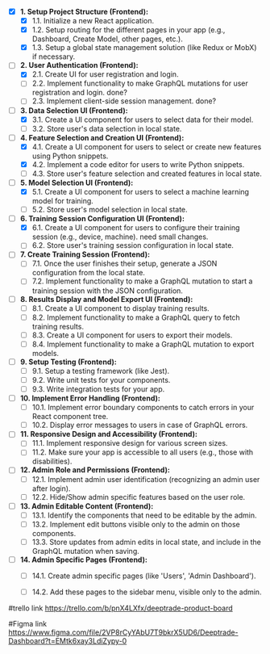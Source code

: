 - [x] **1. Setup Project Structure (Frontend):**
    - [x] 1.1. Initialize a new React application.
    - [x] 1.2. Setup routing for the different pages in your app (e.g., Dashboard, Create Model, other pages, etc.).
    - [x] 1.3. Setup a global state management solution (like Redux or MobX) if necessary.

- [ ] **2. User Authentication (Frontend):**
    - [x] 2.1. Create UI for user registration and login.
    - [ ] 2.2. Implement functionality to make GraphQL mutations for user registration and login. done?
    - [ ] 2.3. Implement client-side session management. done?

- [ ] **3. Data Selection UI (Frontend):**
    - [x] 3.1. Create a UI component for users to select data for their model.
    - [ ] 3.2. Store user's data selection in local state.

- [ ] **4. Feature Selection and Creation UI (Frontend):**
    - [x] 4.1. Create a UI component for users to select or create new features using Python snippets.
    - [x] 4.2. Implement a code editor for users to write Python snippets.
    - [ ] 4.3. Store user's feature selection and created features in local state.

- [ ] **5. Model Selection UI (Frontend):**
    - [x] 5.1. Create a UI component for users to select a machine learning model for training.
    - [ ] 5.2. Store user's model selection in local state.

- [ ] **6. Training Session Configuration UI (Frontend):**
    - [x] 6.1. Create a UI component for users to configure their training session (e.g., device, machine). need small changes.
    - [ ] 6.2. Store user's training session configuration in local state.

- [ ] **7. Create Training Session (Frontend):**
    - [ ] 7.1. Once the user finishes their setup, generate a JSON configuration from the local state.
    - [ ] 7.2. Implement functionality to make a GraphQL mutation to start a training session with the JSON configuration.

- [ ] **8. Results Display and Model Export UI (Frontend):**
    - [ ] 8.1. Create a UI component to display training results.
    - [ ] 8.2. Implement functionality to make a GraphQL query to fetch training results.
    - [ ] 8.3. Create a UI component for users to export their models.
    - [ ] 8.4. Implement functionality to make a GraphQL mutation to export models.

- [ ] **9. Setup Testing (Frontend):**
    - [ ] 9.1. Setup a testing framework (like Jest).
    - [ ] 9.2. Write unit tests for your components.
    - [ ] 9.3. Write integration tests for your app.

- [ ] **10. Implement Error Handling (Frontend):**
    - [ ] 10.1. Implement error boundary components to catch errors in your React component tree.
    - [ ] 10.2. Display error messages to users in case of GraphQL errors.

- [ ] **11. Responsive Design and Accessibility (Frontend):**
    - [ ] 11.1. Implement responsive design for various screen sizes.
    - [ ] 11.2. Make sure your app is accessible to all users (e.g., those with disabilities).

- [ ] **12. Admin Role and Permissions (Frontend):**
    - [ ] 12.1. Implement admin user identification (recognizing an admin user after login).
    - [ ] 12.2. Hide/Show admin specific features based on the user role.

- [ ] **13. Admin Editable Content (Frontend):**
    - [ ] 13.1. Identify the components that need to be editable by the admin.
    - [ ] 13.2. Implement edit buttons visible only to the admin on those components.
    - [ ] 13.3. Store updates from admin edits in local state, and include in the GraphQL mutation when saving.

- [ ] **14. Admin Specific Pages (Frontend):**
    - [ ] 14.1. Create admin specific pages (like 'Users', 'Admin Dashboard').
    - [ ] 14.2. Add these pages to the sidebar menu, visible only to the admin.



#trello link https://trello.com/b/pnX4LXfx/deeptrade-product-board

#Figma link https://www.figma.com/file/2VP8rCyYAbU7T9bkrX5UD6/Deeptrade-Dashboard?t=EMtk6xay3LdiZypy-0
